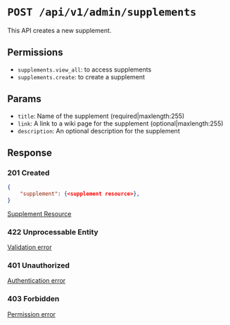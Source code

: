 # `POST /api/v1/admin/supplements`
This API creates a new supplement.


## Permissions

- `supplements.view_all`: to access supplements
- `supplements.create`: to create a supplement

## Params

- `title`: Name of the supplement (required|maxlength:255)
- `link`: A link to a wiki page for the supplement (optional|maxlength:255)
- `description`: An optional description for the supplement

## Response

### 201 Created
```json
{
    "supplement": {<supplement resource>},
}
```

[Supplement Resource](supplement_resource.md)

### 422 Unprocessable Entity
[Validation error](../../_globals/validation-errors.md)

### 401 Unauthorized
[Authentication error](../../_globals/authentication-errors.md)

### 403 Forbidden
[Permission error](../../_globals/permission-errors.md)
